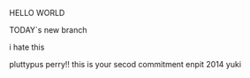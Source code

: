 HELLO WORLD

TODAY`s new branch

i hate this

pluttypus perry!!
this is your secod commitment
enpit 2014 yuki
